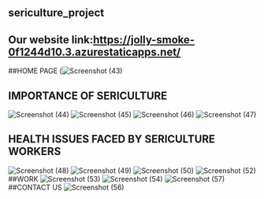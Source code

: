 ## sericulture_project
## Our website link:https://jolly-smoke-0f1244d10.3.azurestaticapps.net/
##HOME PAGE
(![Screenshot (43)](https://github.com/20A31A0581/sericulture_project/assets/110161481/84e73026-621f-46fa-bd5b-c4712c8578d2)
## IMPORTANCE OF SERICULTURE
![Screenshot (44)](https://github.com/20A31A0581/sericulture_project/assets/110161481/1e7c2a6d-ce43-480f-85c1-2b680a9ac9ab)
![Screenshot (45)](https://github.com/20A31A0581/sericulture_project/assets/110161481/dce4fc2f-b741-41df-b541-5f6c5b303b13)
![Screenshot (46)](https://github.com/20A31A0581/sericulture_project/assets/110161481/c0cbf578-b189-442e-8cad-f6ee371b644a)
![Screenshot (47)](https://github.com/20A31A0581/sericulture_project/assets/110161481/90a13800-d803-4757-941b-61a9e9955aa2)
## HEALTH ISSUES FACED BY SERICULTURE WORKERS
![Screenshot (48)](https://github.com/20A31A0581/sericulture_project/assets/110161481/69032195-292b-4192-90f6-10a68b54faca)
![Screenshot (49)](https://github.com/20A31A0581/sericulture_project/assets/110161481/a75301a4-59e0-4736-8390-9b48bc31e09c)
![Screenshot (50)](https://github.com/20A31A0581/sericulture_project/assets/110161481/d6b1ac76-f973-4f01-90cd-99273327fd98)
![Screenshot (52)](https://github.com/20A31A0581/sericulture_project/assets/110161481/330b5540-98f0-4b17-9b05-1ed555ac20aa)
##WORK
![Screenshot (53)](https://github.com/20A31A0581/sericulture_project/assets/110161481/d0d6d965-1c27-4221-9f64-ac2bbc371684)
![Screenshot (54)](https://github.com/20A31A0581/sericulture_project/assets/110161481/6d864d03-3a97-4958-813f-f6fcb6e7118e)
![Screenshot (57)](https://github.com/20A31A0581/sericulture_project/assets/110161481/d1acec7b-e237-4dbb-8da2-a708a9a9fa64)
##CONTACT US
![Screenshot (56)](https://github.com/20A31A0581/sericulture_project/assets/110161481/1356357d-2218-4043-9439-e5563064d1b1)



